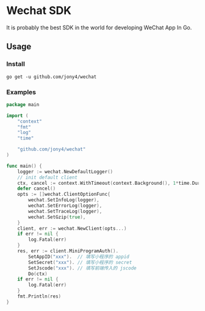 # Wechat SDK

It is probably the best SDK in the world for developing WeChat App In Go.

## Usage

### Install

```
go get -u github.com/jony4/wechat
```

### Examples

```go
package main

import (
	"context"
	"fmt"
	"log"
	"time"

	"github.com/jony4/wechat"
)

func main() {
	logger := wechat.NewDefaultLogger()
	// init default client
	ctx, cancel := context.WithTimeout(context.Background(), 1*time.Duration(time.Second))
	defer cancel()
	opts := []wechat.ClientOptionFunc{
		wechat.SetInfoLog(logger),
		wechat.SetErrorLog(logger),
		wechat.SetTraceLog(logger),
		wechat.SetGzip(true),
	}
	client, err := wechat.NewClient(opts...)
	if err != nil {
		log.Fatal(err)
	}
	res, err := client.MiniProgramAuth().
		SetAppID("xxx").  // 填写小程序的 appid
		SetSecret("xxx"). // 填写小程序的 secret
		SetJscode("xxx"). // 填写前端传入的 jscode
		Do(ctx)
	if err != nil {
		log.Fatal(err)
	}
	fmt.Println(res)
}
```
